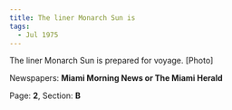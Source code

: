 ```yaml
---  
title: The liner Monarch Sun is  
tags:  
  - Jul 1975  
---  
```

  
The liner Monarch Sun is prepared for voyage. [Photo]  
  
Newspapers: **Miami Morning News or The Miami Herald**  
  
Page: **2**, Section: **B** 
